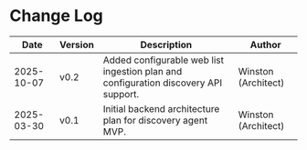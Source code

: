 # Change Log
| Date | Version | Description | Author |
| --- | --- | --- | --- |
| 2025-10-07 | v0.2 | Added configurable web list ingestion plan and configuration discovery API support. | Winston (Architect) |
| 2025-03-30 | v0.1 | Initial backend architecture plan for discovery agent MVP. | Winston (Architect) |
